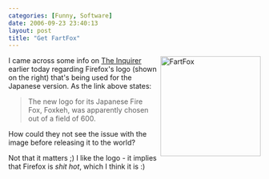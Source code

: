 ```yaml
---
categories: [Funny, Software]
date: 2006-09-23 23:40:13
layout: post
title: "Get FartFox"
---
```

<img style="float: right; padding-left: 5px; padding-bottom: 5px" src="http://images.vnu.net/gb/inquirer/news/posts/firefoxs-japanese-logo-in-gas-attack/burntarse.bmp" width="200" alt="FartFox" />I came across some info on <a href="http://www.theinquirer.net/default.aspx?article=34574" title="Firefox's Japanese logo in gas attack" target="_blank">The Inquirer</a> earlier today regarding Firefox's logo (shown on the right) that's being used for the Japanese version.  As the link above states:<blockquote>The new logo for its Japanese Fire Fox, Foxkeh, was apparently chosen out of a field of 600.</blockquote>How could they not see the issue with the image before releasing it to the world?

Not that it matters ;) I like the logo - it implies that Firefox is <em>shit hot</em>, which I think it is :)
